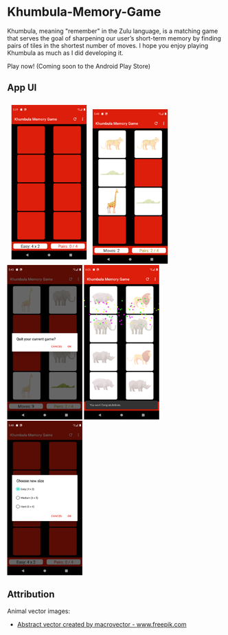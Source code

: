# Khumbula-Memory-Game
Khumbula, meaning "remember" in the Zulu language, is a matching game that serves the goal of sharpening our user’s short-term memory by finding pairs of tiles in the shortest number of moves. I hope you enjoy playing Khumbula as much as I did developing it. 

Play now!
(Coming soon to the Android Play Store)

App UI
---------------------
<p float="left">
<img src="./khumbula_screenshots/new_game.png" height="360" style="margin: 10px;">
<img src="./khumbula_screenshots/partial_game.png" height="360">
<img src="./khumbula_screenshots/refresh_game.png" height="360">
<img src="./khumbula_screenshots/won_game.png" height="360">
<img src="./khumbula_screenshots/resize_game.png" height="360">
</p>

Attribution
---------------------
Animal vector images:
- <a href="https://www.freepik.com/vectors/abstract">Abstract vector created by macrovector - www.freepik.com</a>
